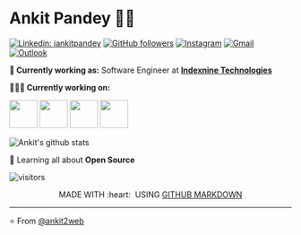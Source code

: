 # Ankit Pandey 👨‍💻

[![Linkedin: iankitpandey](https://img.shields.io/badge/-iankitpandey-blue?style=flat-square&logo=Linkedin&logoColor=white&link=https://www.linkedin.com/in/iankitpandey/)](https://www.linkedin.com/in/iankitpandey/)
[![GitHub followers](https://img.shields.io/github/followers/ankit2web.svg?style=social&label=Follow&maxAge=2592000)](https://github.com/ankit2web?tab=followers)
[![Instagram](https://img.shields.io/badge/-Instagram-c13584?style=flat&labelColor=c13584&logo=instagram&logoColor=white)](https://www.instagram.com/asli_anki/)
[![Gmail](https://img.shields.io/badge/-Gmail-c14438?style=flat&logo=Gmail&logoColor=white)](mailto:ankitpandey.ap273@gmail.com)
[![Outlook](https://img.shields.io/badge/-Outlook-0078D4?style=flat&logo=Microsoft-Outlook&logoColor=white)](mailto:ankit2web@outlook.com)

**💼 Currently working as:** Software Engineer at <a href="https://www.indexnine.com/" target="_blank"><b>Indexnine Technologies</b></a>

**👨🏻‍💻 Currently working on:** 

<code><a href="https://www.python.org/" target="_blank"><img height="50" src="https://upload.wikimedia.org/wikipedia/commons/c/c3/Python-logo-notext.svg"></a></code>
<code><a href="https://www.djangoproject.com/" target="_blank"><img height="50" src="https://static.djangoproject.com/img/logos/django-logo-negative.svg"></a></code>
<code><a href="https://github.com/pallets/flask" target="_blank"><img height="50" src="https://cdn.freebiesupply.com/logos/large/2x/flask-logo-png-transparent.png"></a></code>
<code><a href="https://www.docker.com/" target="_blank"><img height="50" src="https://www.docker.com/sites/default/files/d8/2019-07/vertical-logo-monochromatic.png"></a></code>

![Ankit's github stats](https://github-readme-stats.vercel.app/api?username=ankit2web&show_icons=true&line_height=30)

🌱 Learning all about **Open Source**

![visitors](https://visitor-badge.laobi.icu/badge?page_id=ankit2web.ankit2web)

<p align="center">
  MADE WITH :heart: &nbsp;USING <a href="https://github.com/github/markup">GITHUB MARKDOWN</a>
</p>

---

⭐️ From [@ankit2web](https://github.com/ankit2web)
